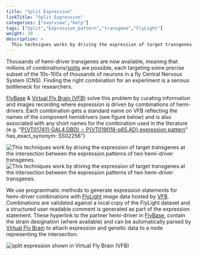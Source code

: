 ```yaml
---
title: "Split Expression"
linkTitle: "Split Expression"
categories: ["overview","help"]
tags: ["Split","Expression_pattern","transgene","FlyLight"]
weight: 30
description: >
  This techniques works by driving the expression of target transgenes at the intersection between the expression patterns of two hemi-driver transgenes.
---
```


Thousands of hemi-driver transgenes are now available, meaning that millions of combinations/[splits](/tags/split/) are possible, each targeting some precise subset of the 10s-100s of thousands of neurons in a fly Central Nervous System (CNS).  Finding the right combination for an experiment is a serious bottleneck for researchers.

[FlyBase](https://flybase.org/) & [Virtual Fly Brain (VFB)](https://virtualflybrain.org) solve this problem by curating information and images recording where expression is driven by combinations of hemi-drivers.  Each combination gets a standard name on VFB reflecting the names of the component hemidrivers (see figure below) and is also associated with any short names for the combination used in the literature (e.g. "[P{VT017411-GAL4.DBD} ∩ P{VT019018-p65.AD} expression pattern](https://v2.virtualflybrain.org/org.geppetto.frontend/geppetto?id=VFBexp_FBtp0123314FBtp0119891)" has_exact_synonym: SS02256")

<img src="/images/splits_images.png" max-width="50%" alt="This techniques work by driving the expression of target transgenes at the intersection between the expression patterns of two hemi-driver transgenes." ><img src="/images/splits_figure.png" alt="This techniques work by driving the expression of target transgenes at the intersection between the expression patterns of two hemi-driver transgenes." max-width="50%" >

We use programmatic methods to generate expression statements for hemi-driver combinations with [FlyLight](https://www.janelia.org/project-team/flylight) image data hosted by [VFB](https://virtualflybrain.org). Combinations are validated against a local copy of the FlyLight dataset and a structured user readable comment is generated as part of the expression statement. These hyperlink to the partner hemi-driver in [FlyBase](https://flybase.org/), contain the strain designation (where available) and can be automatically parsed by [Virtual Fly Brain](](https://virtualflybrain.org)) to attach expression and genetic data to a node representing the intersection.

<img src="/images/split_vfb.png" alt="split expression shown in Virtual Fly Brain (VFB)" max-width="50%" >
